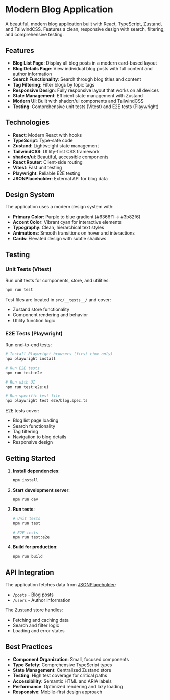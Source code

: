 # Modern Blog Application

A beautiful, modern blog application built with React, TypeScript, Zustand, and TailwindCSS. Features a clean, responsive design with search, filtering, and comprehensive testing.

## Features

- **Blog List Page**: Display all blog posts in a modern card-based layout
- **Blog Details Page**: View individual blog posts with full content and author information
- **Search Functionality**: Search through blog titles and content
- **Tag Filtering**: Filter blogs by topic tags
- **Responsive Design**: Fully responsive layout that works on all devices
- **State Management**: Efficient state management with Zustand
- **Modern UI**: Built with shadcn/ui components and TailwindCSS
- **Testing**: Comprehensive unit tests (Vitest) and E2E tests (Playwright)



## Technologies

- **React**: Modern React with hooks
- **TypeScript**: Type-safe code
- **Zustand**: Lightweight state management
- **TailwindCSS**: Utility-first CSS framework
- **shadcn/ui**: Beautiful, accessible components
- **React Router**: Client-side routing
- **Vitest**: Fast unit testing
- **Playwright**: Reliable E2E testing
- **JSONPlaceholder**: External API for blog data

## Design System

The application uses a modern design system with:
- **Primary Color**: Purple to blue gradient (#6366f1 → #3b82f6)
- **Accent Color**: Vibrant cyan for interactive elements
- **Typography**: Clean, hierarchical text styles
- **Animations**: Smooth transitions on hover and interactions
- **Cards**: Elevated design with subtle shadows

## Testing

### Unit Tests (Vitest)

Run unit tests for components, store, and utilities:

```bash
npm run test
```

Test files are located in `src/__tests__/` and cover:
- Zustand store functionality
- Component rendering and behavior
- Utility function logic

### E2E Tests (Playwright)

Run end-to-end tests:

```bash
# Install Playwright browsers (first time only)
npx playwright install

# Run E2E tests
npm run test:e2e

# Run with UI
npm run test:e2e:ui

# Run specific test file
npx playwright test e2e/blog.spec.ts
```

E2E tests cover:
- Blog list page loading
- Search functionality
- Tag filtering
- Navigation to blog details
- Responsive design

## Getting Started

1. **Install dependencies**:
   ```bash
   npm install
   ```

2. **Start development server**:
   ```bash
   npm run dev
   ```

3. **Run tests**:
   ```bash
   # Unit tests
   npm run test

   # E2E tests
   npm run test:e2e
   ```

4. **Build for production**:
   ```bash
   npm run build
   ```

## API Integration

The application fetches data from [JSONPlaceholder](https://jsonplaceholder.typicode.com/):
- `/posts` - Blog posts
- `/users` - Author information

The Zustand store handles:
- Fetching and caching data
- Search and filter logic
- Loading and error states

## Best Practices

- **Component Organization**: Small, focused components
- **Type Safety**: Comprehensive TypeScript types
- **State Management**: Centralized Zustand store
- **Testing**: High test coverage for critical paths
- **Accessibility**: Semantic HTML and ARIA labels
- **Performance**: Optimized rendering and lazy loading
- **Responsive**: Mobile-first design approach
